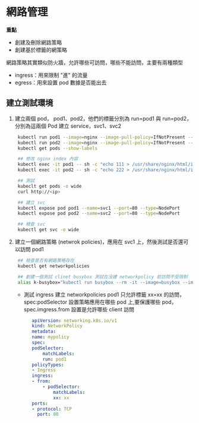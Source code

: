 # 網路管理

**重點**  
* 創建及刪除網路策略
* 創建基於標籤的網策略

網路策略其實類似防火牆，允許哪些可訪問，哪些不能訪問，主要有兩種類型
* ingress：用來限制 "進" 的流量
* egress：用來設置 pod 數據是否能出去

## 建立測試環境

1. 建立兩個 pod， pod1、pod2，他們的標籤分別為 run=pod1 與 run=pod2，分別為這兩個 Pod 建立 service，svc1、svc2
   ```bash
    kubectl run pod1 --image=nginx --image-pull-policy=IfNotPresent --labels=run=pod1 --dry-run=client -o yaml > pod1.yaml
    kubectl run pod2 --image=nginx --image-pull-policy=IfNotPresent --labels=run=pod2 --dry-urn=client -o yaml > pod2.yaml
    kubectl get pods --show-labels

    ## 修改 nginx index 內容
    kubectl exec -it pod1 -- sh -c "echo 111 > /usr/share/nginx/html/index.html"
    kubectl exec -it pod2 -- sh -c "echo 222 > /usr/share/nginx/html/index.html"

    ## 測試
    kubeclt get pods -o wide
    curl http://<ip>

    ## 建立 svc
    kubectl expose pod pod1 --name=svc1 --port=80 --type=NodePort
    kubectl expose pod pod2 --name=svc2 --port=80 --type=NodePort

    ## 檢查 svc
    kubectl get svc -o wide
   ```
2. 建立一個網路策略 (netwrok policies)，應用在 svc1 上，然後測試是否還可以訪問 pod1
   ```bash
    ## 檢查是否有網路策略存在
    kubectl get networkpolicies

    ## 創建一個測試 clinet busybox 測試在没建 networkpolicy 前訪問不受限制
    alias k-busybox="kubectl run busybox --rm -it --image=busybox --image-pull-policy=IfNotPresent"
   ```
   * 測試 ingress
     建立 networkpolicies pod1 只允許標籤 xx=xx 的訪問，spec:podSelector 設置策略應用在哪些 pod 上,要保護哪些 pod，spec.imgress.from 設置是允許哪些 client 訪問
     ```yaml
        apiVersion: networking.k8s.io/v1
        kind: NetworkPolicy
        metadata:
        name: mypolicy
        spec:
        podSelector:
            matchLabels:
            run: pod1
        policyTypes:
        - Ingress
        ingress:
        - from:
            - podSelector:
                matchLabels:
                xx: xx
        ports:
        - protocol: TCP
          port: 80
     ```


